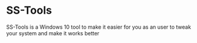# SS-Tools
SS-Tools is a Windows 10 tool to make it easier for you as an user to tweak your system and make it works better
